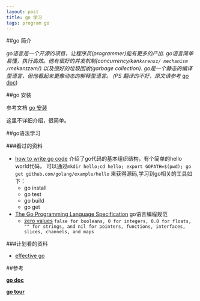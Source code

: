 ```yaml
---
layout: post
title: go 学习
tags: program go
---
```


##go 简介


*go语言是一个开源的项目，让程序员(programmer)能有更多的产出.
go语言简单易懂，执行高效。他有很好的并发机制(concurrency/kən`kʌrənsɪ/ mechanism /`mekənɪzəm/)
以及很好的垃圾回收(garbage collection). go是一个静态的编译型语言，但他看起来更像动态的解释型语言。
 (PS  翻译的不好，原文请参考*
 [go doc](https://golang.org/doc/))

##go 安装

参考文档 [go 安装](https://golang.org/doc/install)

这里不详细介绍，很简单。

##go语法学习

###看过的资料
* [how to write go code](https://golang.org/doc/code.html) 介绍了go代码的基本组织结构，有个简单的hello world代码，
可以通过`mkdir hello;cd hello; export GOPATH=$(pwd); go get github.com/golang/example/hello` 来获得源码,学习到go相关的工具如下：
    * go install
    * go test
    * go build
    * go get
* [The Go Programming Language Specification](https://golang.org/ref/spec) go语言编程规范
    * [zero values](https://golang.org/ref/spec#The_zero_value) `false for booleans, 0 for integers, 0.0 for floats, "" for strings, and nil for pointers, functions, interfaces, slices, channels, and maps`

###计划看的资料

* [effective go](https://golang.org/doc/effective_go.html)



<a id="reference"> </a>
##参考

[**go doc**](https://golang.org/doc/)

[**go tour**](https://tour.golang.org/)
